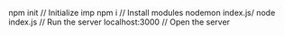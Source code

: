npm init // Initialize imp
npm i // Install modules
nodemon index.js/ node index.js // Run the server
localhost:3000 // Open the server
